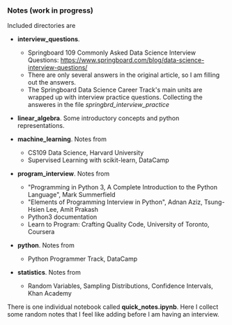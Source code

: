 ### Notes (work in progress)

Included directories are

* **interview_questions**. 
  * Springboard 109 Commonly Asked Data Science Interview Questions: https://www.springboard.com/blog/data-science-interview-questions/
   * There are only several answers in the original article, so I am filling out the answers.
  * The Springboard Data Science Career Track's main units are wrapped up with interview practice questions. Collecting the answeres in the file *springbrd_interview_practice*
  
* **linear_algebra**. Some introductory concepts and python representations.

* **machine_learning**. Notes from
  * CS109 Data Science, Harvard University 
  * Supervised Learning with scikit-learn, DataCamp
 
* **program_interview**. Notes from 
  * "Programming in Python 3, A Complete Introduction to the Python Language", Mark Summerfield
  * "Elements of Programming Interview in Python", Adnan Aziz, Tsung-Hsien Lee, Amit Prakash
  * Python3 documentation
  * Learn to Program: Crafting Quality Code, University of Toronto, Coursera
 
* **python**. Notes from
  * Python Programmer Track, DataCamp
  
* **statistics**. Notes from
  * Random Variables, Sampling Distributions, Confidence Intervals, Khan Academy
  
  
There is one individual notebook called **quick_notes.ipynb**. Here I collect some random notes that I feel like adding before I am having an interview.
